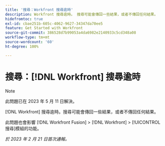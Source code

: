 ```yaml
---
title: '搜尋：Workfront 搜尋逾時'
description: Workfront 搜尋逾時。 搜尋可能會傳回一些結果，或者不傳回任何結果。
hidefromtoc: true
exl-id: cbae251b-605c-4062-9627-34347da70ee5
feature: Get Started with Workfront
source-git-commit: 386528d7b99053a4da6982e2140933c5cd348a08
workflow-type: tm+mt
source-wordcount: '60'
ht-degree: 100%

---
```


# 搜尋：[!DNL Workfront] 搜尋逾時

<!--this issue is on WF and WFF TOCs. Valid issue, won't fix-->

>[!NOTE]
>
>此問題已在 2023 年 5 月 11 日解決。

[!DNL Workfront] 搜尋逾時。搜尋可能會傳回一些結果，或者不傳回任何結果。

此問題也會影響 [!DNL Workfront Fusion] > [!DNL Workfront] > [!UICONTROL 搜尋]模組的功能。

_於 2023 年 2 月 21 日首次通報。_
